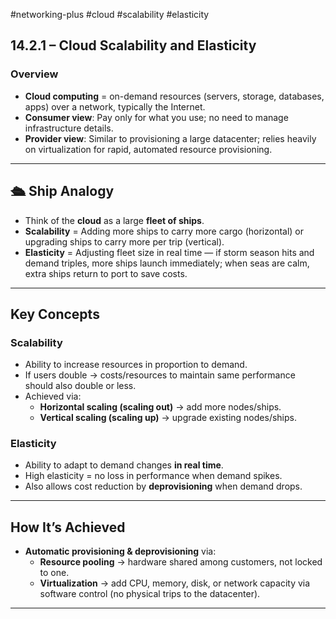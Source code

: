 #networking-plus #cloud #scalability #elasticity 

## 14.2.1 – Cloud Scalability and Elasticity

### Overview
- **Cloud computing** = on-demand resources (servers, storage, databases, apps) over a network, typically the Internet.
- **Consumer view**: Pay only for what you use; no need to manage infrastructure details.
- **Provider view**: Similar to provisioning a large datacenter; relies heavily on virtualization for rapid, automated resource provisioning.

---

## 🛳 Ship Analogy
- Think of the **cloud** as a large **fleet of ships**.
- **Scalability** = Adding more ships to carry more cargo (horizontal) or upgrading ships to carry more per trip (vertical).
- **Elasticity** = Adjusting fleet size in real time — if storm season hits and demand triples, more ships launch immediately; when seas are calm, extra ships return to port to save costs.

---

## Key Concepts

### **Scalability**
- Ability to increase resources in proportion to demand.
- If users double → costs/resources to maintain same performance should also double or less.
- Achieved via:
  - **Horizontal scaling (scaling out)** → add more nodes/ships.
  - **Vertical scaling (scaling up)** → upgrade existing nodes/ships.

### **Elasticity**
- Ability to adapt to demand changes **in real time**.
- High elasticity = no loss in performance when demand spikes.
- Also allows cost reduction by **deprovisioning** when demand drops.

---

## How It’s Achieved
- **Automatic provisioning & deprovisioning** via:
  - **Resource pooling** → hardware shared among customers, not locked to one.
  - **Virtualization** → add CPU, memory, disk, or network capacity via software control (no physical trips to the datacenter).

---
